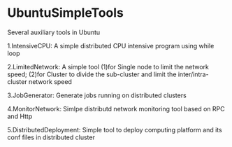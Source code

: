 # UbuntuSimpleTools
Several auxiliary tools in Ubuntu


1.IntensiveCPU:
A simple distributed CPU intensive program using while loop

2.LimitedNetwork:
A simple tool (1)for Single node to limit the network speed; (2)for Cluster to divide the sub-cluster and limit the inter/intra-cluster network speed

3.JobGenerator:
Generate jobs running on distributed clusters

4.MonitorNetwork:
Simlpe distributd network monitoring tool based on RPC and Http

5.DistributedDeployment:
Simple tool to deploy computing platform and its conf files in distributed cluster
